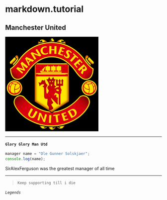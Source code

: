 # markdown.tutorial

## Manchester United
<!-- ![rohit maan](images/profile-pic.jpg width=300 "helloji") -->
<img src = "ManchesterUnited.jpg" width=300>

---
**`Glory Glory Man Utd`** 
```javascript
manager name = "Ole Gunner Solskjaer";
console.log(name); 
```

SirAlexFerguson was the greatest manager of all time

*******

>     Keep supporting till i die

_`Legends`_


